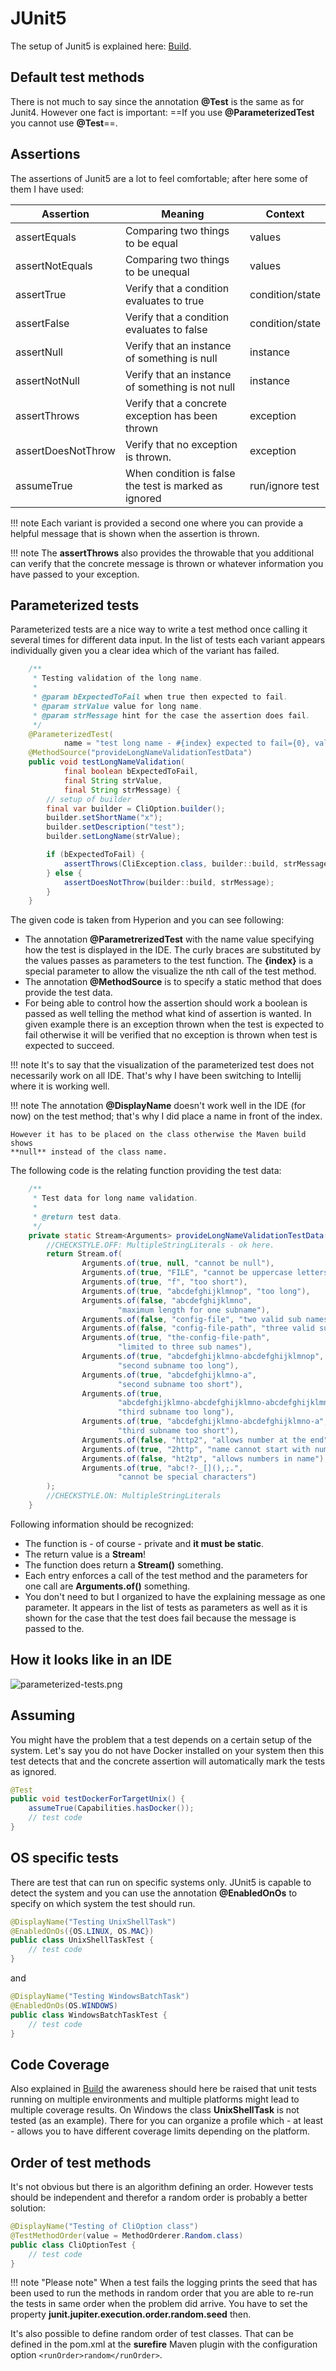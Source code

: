 # JUnit5

The setup of Junit5 is explained here: [Build](build.md).

## Default test methods

There is not much to say since the annotation **@Test** is the same
as for Junit4. However one fact is important: ==If you use
**@ParameterizedTest** you cannot use **@Test**==.

## Assertions

The assertions of Junit5 are a lot to feel comfortable;
after here some of them I have used:

| Assertion          | Meaning | Context |
| ------------------ | ------- | ------- |
assertEquals       | Comparing two things to be equal | values
assertNotEquals    | Comparing two things to be unequal | values
assertTrue         | Verify that a condition evaluates to true | condition/state
assertFalse        | Verify that a condition evaluates to false | condition/state
assertNull         | Verify that an instance of something is null | instance
assertNotNull      | Verify that an instance of something is not null | instance
assertThrows       | Verify that a concrete exception has been thrown | exception
assertDoesNotThrow | Verify that no exception is thrown. | exception
assumeTrue         | When condition is false the test is marked as ignored | run/ignore test

!!! note
    Each variant is provided a second one where you can provide a helpful
    message that is shown when the assertion is thrown.

!!! note
    The **assertThrows** also provides the throwable that you additional can
    verify that the concrete message is thrown or whatever information you
    have passed to your exception.

##  Parameterized tests

Parameterized tests are a nice way to write a test method once calling
it several times for different data input. In the list of tests each
variant appears individually given you a clear idea which of the variant
has failed.

```java
    /**
     * Testing validation of the long name.
     *
     * @param bExpectedToFail when true then expected to fail.
     * @param strValue value for long name.
     * @param strMessage hint for the case the assertion does fail.
     */
    @ParameterizedTest(
            name = "test long name - #{index} expected to fail={0}, value={1}, message={2}")
    @MethodSource("provideLongNameValidationTestData")
    public void testLongNameValidation(
            final boolean bExpectedToFail,
            final String strValue,
            final String strMessage) {
        // setup of builder
        final var builder = CliOption.builder();
        builder.setShortName("x");
        builder.setDescription("test");
        builder.setLongName(strValue);

        if (bExpectedToFail) {
            assertThrows(CliException.class, builder::build, strMessage);
        } else {
            assertDoesNotThrow(builder::build, strMessage);
        }
    }
```

The given code is taken from Hyperion and you can see following:

 - The annotation **@ParametrerizedTest** with the name value specifying how
   the test is displayed in the IDE. The curly braces are substituted by the
   values passes as parameters to the test function. The **{index}** is a
   special parameter to allow the visualize the nth call of the test method.
 - The annotation **@MethodSource** is to specify a static method that does
   provide the test data.
 - For being able to control how the assertion should work a boolean is passed
   as well telling the method what kind of assertion is wanted. In given example
   there is an exception thrown when the test is expected to fail otherwise it will
   be verified that no exception is thrown when test is expected to succeed.
   

!!! note
    It's to say that the visualization of the parameterized test does
    not necessarily work on all IDE. That's why I have been switching to Intellij
    where it is working well.

!!! note
    The annotation **@DisplayName** doesn't work well in the IDE (for now) on
    the test method; that's why I did place a name in front of the index.

    However it has to be placed on the class otherwise the Maven build shows
    **null** instead of the class name.

The following code is the relating function providing the test data:

```java
    /**
     * Test data for long name validation.
     *
     * @return test data.
     */
    private static Stream<Arguments> provideLongNameValidationTestData() {
        //CHECKSTYLE.OFF: MultipleStringLiterals - ok here.
        return Stream.of(
                Arguments.of(true, null, "cannot be null"),
                Arguments.of(true, "FILE", "cannot be uppercase letters"),
                Arguments.of(true, "f", "too short"),
                Arguments.of(true, "abcdefghijklmnop", "too long"),
                Arguments.of(false, "abcdefghijklmno",
                        "maximum length for one subname"),
                Arguments.of(false, "config-file", "two valid sub names"),
                Arguments.of(false, "config-file-path", "three valid sub names"),
                Arguments.of(true, "the-config-file-path",
                        "limited to three sub names"),
                Arguments.of(true, "abcdefghijklmno-abcdefghijklmnop",
                        "second subname too long"),
                Arguments.of(true, "abcdefghijklmno-a",
                        "second subname too short"),
                Arguments.of(true,
                        "abcdefghijklmno-abcdefghijklmno-abcdefghijklmnop",
                        "third subname too long"),
                Arguments.of(true, "abcdefghijklmno-abcdefghijklmno-a",
                        "third subname too short"),
                Arguments.of(false, "http2", "allows number at the end"),
                Arguments.of(true, "2http", "name cannot start with numbers"),
                Arguments.of(false, "ht2tp", "allows numbers in name"),
                Arguments.of(true, "abc!?-_[](),;.",
                        "cannot be special characters")
        );
        //CHECKSTYLE.ON: MultipleStringLiterals
    }
```

Following information should be recognized:

 - The function is - of course - private and **it must be static**.
 - The return value is a **Stream<Arguments>**!
 - The function does return a **Stream()** something.
 - Each entry enforces a call of the test method and the parameters
   for one call are **Arguments.of()** something.
 - You don't need to but I organized to have the explaining message
   as one parameter. It appears in the list of tests as parameters as well
   as it is shown for the case that the test does fail because the
   message is passed to the.

## How it looks like in an IDE

![parameterized-tests.png](../images/parameterized-tests.png)

## Assuming

You might have the problem that a test depends on a certain setup of
the system. Let's say you do not have Docker installed on your system
then this test detects that and the concrete assertion will automatically
mark the tests as ignored.

```java
@Test
public void testDockerForTargetUnix() {
    assumeTrue(Capabilities.hasDocker());
    // test code
}
```

## OS specific tests

There are test that can run on specific systems only. JUnit5
is capable to detect the system and you can use the annotation
**@EnabledOnOs** to specify on which system the test should run.

```java
@DisplayName("Testing UnixShellTask")
@EnabledOnOs({OS.LINUX, OS.MAC})
public class UnixShellTaskTest {
    // test code
}
```

and

```java
@DisplayName("Testing WindowsBatchTask")
@EnabledOnOs(OS.WINDOWS)
public class WindowsBatchTaskTest {
    // test code
}
```

## Code Coverage

Also explained in [Build](build.md) the awareness should here be raised
that unit tests running on multiple environments and multiple platforms
might lead to multiple coverage results. On Windows the class **UnixShellTask**
is not tested (as an example). There for you can organize a profile
which - at least - allows you to have different coverage limits depending
on the platform.

## Order of test methods

It's not obvious but there is an algorithm defining an order.
However tests should be independent and therefor a random order is probably
a better solution:

```java
@DisplayName("Testing of CliOption class")
@TestMethodOrder(value = MethodOrderer.Random.class)
public class CliOptionTest {
    // test code
}
```

!!! note "Please note"
    When a test fails the logging prints the seed that has been used to run
    the methods in random order that you are able to re-run the tests in same
    order when the problem did arrive. You have to set the property 
    **junit.jupiter.execution.order.random.seed** then.

It's also possible to define random order of test classes.
That can be defined in the pom.xml at the **surefire** Maven plugin
with the configuration option `<runOrder>random</runOrder>`.

